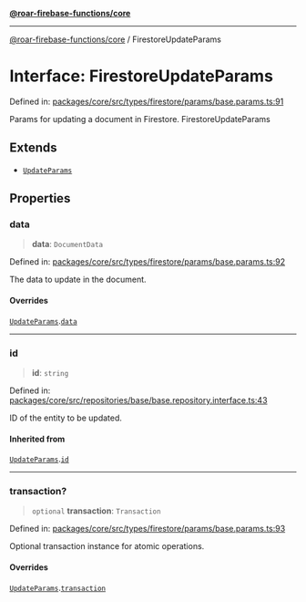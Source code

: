[**@roar-firebase-functions/core**](../README.md)

***

[@roar-firebase-functions/core](../README.md) / FirestoreUpdateParams

# Interface: FirestoreUpdateParams

Defined in: [packages/core/src/types/firestore/params/base.params.ts:91](https://github.com/yeatmanlab/roar-firebase-functions/blob/24ea7b8e0f05ba2fca7d62901c43f15726f15a89/packages/core/src/types/firestore/params/base.params.ts#L91)

Params for updating a document in Firestore.
 FirestoreUpdateParams

## Extends

- [`UpdateParams`](UpdateParams.md)

## Properties

### data

> **data**: `DocumentData`

Defined in: [packages/core/src/types/firestore/params/base.params.ts:92](https://github.com/yeatmanlab/roar-firebase-functions/blob/24ea7b8e0f05ba2fca7d62901c43f15726f15a89/packages/core/src/types/firestore/params/base.params.ts#L92)

The data to update in the document.

#### Overrides

[`UpdateParams`](UpdateParams.md).[`data`](UpdateParams.md#data)

***

### id

> **id**: `string`

Defined in: [packages/core/src/repositories/base/base.repository.interface.ts:43](https://github.com/yeatmanlab/roar-firebase-functions/blob/24ea7b8e0f05ba2fca7d62901c43f15726f15a89/packages/core/src/repositories/base/base.repository.interface.ts#L43)

ID of the entity to be updated.

#### Inherited from

[`UpdateParams`](UpdateParams.md).[`id`](UpdateParams.md#id)

***

### transaction?

> `optional` **transaction**: `Transaction`

Defined in: [packages/core/src/types/firestore/params/base.params.ts:93](https://github.com/yeatmanlab/roar-firebase-functions/blob/24ea7b8e0f05ba2fca7d62901c43f15726f15a89/packages/core/src/types/firestore/params/base.params.ts#L93)

Optional transaction instance for atomic operations.

#### Overrides

[`UpdateParams`](UpdateParams.md).[`transaction`](UpdateParams.md#transaction)
